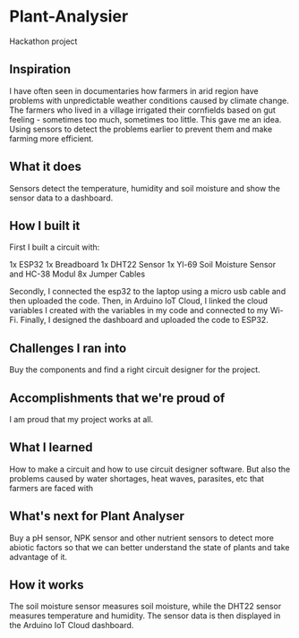 # Plant-Analysier
Hackathon project

## Inspiration
I have often seen in documentaries how farmers in arid region have problems with unpredictable weather conditions caused by climate change. The farmers who lived in a village irrigated their cornfields based on gut feeling - sometimes too much, sometimes too little. This gave me an idea. Using sensors to detect the problems earlier to prevent them and make farming more efficient.

## What it does
Sensors detect the temperature, humidity and soil moisture and show the sensor data to a dashboard.

## How I built it
First I built a circuit with:

1x ESP32
1x Breadboard 
1x DHT22 Sensor 
1x Yl-69 Soil Moisture Sensor and HC-38 Modul
8x Jumper Cables

Secondly, I connected the esp32 to the laptop using a micro usb cable and then uploaded the code. Then, in Arduino IoT Cloud, I linked the cloud variables I created with the variables in my code and connected to my Wi-Fi. Finally, I designed the dashboard and uploaded the code to ESP32.

## Challenges I ran into
Buy the components and find a right circuit designer for the project.

## Accomplishments that we're proud of
I am proud that my project works at all.

## What I learned
How to make a circuit and how to use circuit designer software. But also the problems caused by water shortages, heat waves, parasites, etc that farmers are faced with

## What's next for Plant Analyser
Buy a pH sensor, NPK sensor and other nutrient sensors to detect more abiotic factors so that we can better understand the state of plants and take advantage of it.

## How it works 
The soil moisture sensor measures soil moisture, while the DHT22 sensor measures temperature and humidity. The sensor data is then displayed in the Arduino IoT Cloud dashboard.
